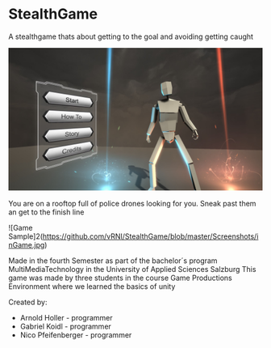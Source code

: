 # StealthGame
A stealthgame thats about getting to the goal and avoiding getting caught

![Game Sample1](https://github.com/vRNI/StealthGame/blob/master/Screenshots/Menu.jpg)

You are on a rooftop full of police drones looking for you. Sneak past them an get to the finish line


![Game Sample]2(https://github.com/vRNI/StealthGame/blob/master/Screenshots/inGame.jpg)

Made in the fourth Semester as part of the bachelor´s program MultiMediaTechnology in the University of Applied Sciences Salzburg
This game was made by three students in the course Game Productions Environment where we learned the basics of unity

Created by:
* Arnold Holler - programmer
* Gabriel Koidl - programmer
* Nico Pfeifenberger - programmer
